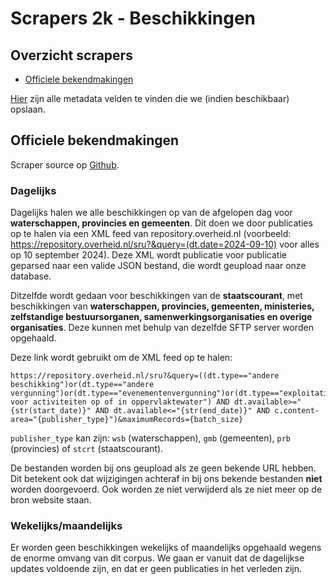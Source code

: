 # Scrapers 2k - Beschikkingen

## Overzicht scrapers
- [Officiele bekendmakingen](https://zoek.officielebekendmakingen.nl/)

[Hier](../SPEC%20MetadataSchema/README.md) zijn alle metadata velden te vinden die we (indien beschikbaar) opslaan.

## Officiele bekendmakingen

Scraper source op [Github](https://github.com/wooverheid/WooScrapers/tree/main/Beschikkingen).

### Dagelijks
Dagelijks halen we alle beschikkingen op van de afgelopen dag voor **waterschappen, provincies en gemeenten**. Dit doen we door publicaties op te halen via een XML feed van repository.overheid.nl (voorbeeld: https://repository.overheid.nl/sru?&query=(dt.date=2024-09-10) voor alles op 10 september 2024). Deze XML wordt publicatie voor publicatie geparsed naar een valide JSON bestand, die wordt geupload naar onze database. 

Ditzelfde wordt gedaan voor beschikkingen van de **staatscourant**, met beschikkingen van **waterschappen, provincies, gemeenten, ministeries, zelfstandige bestuursorganen, samenwerkingsorganisaties en overige organisaties**. Deze kunnen met behulp van dezelfde SFTP server worden opgehaald.

Deze link wordt gebruikt om de XML feed op te halen:
```
https://repository.overheid.nl/sru?&query=((dt.type=="andere beschikking")or(dt.type=="andere vergunning")or(dt.type=="evenementenvergunning")or(dt.type=="exploitatievergunning")or(dt.type=="omgevingsvergunning")or(dt.type=="vergunning voor activiteiten op of in oppervlaktewater") AND dt.available>="{str(start_date)}" AND dt.available<="{str(end_date)}" AND c.content-area="{publisher_type}")&maximumRecords={batch_size}
```

`publisher_type` kan zijn: `wsb` (waterschappen), `gmb` (gemeenten), `prb` (provincies) of `stcrt` (staatscourant).

De bestanden worden bij ons geupload als ze geen bekende URL hebben. Dit betekent ook dat wijzigingen achteraf in bij ons bekende bestanden **niet** worden doorgevoerd. Ook worden ze niet verwijderd als ze niet meer op de bron website staan.

### Wekelijks/maandelijks
Er worden geen beschikkingen wekelijks of maandelijks opgehaald wegens de enorme omvang van dit corpus. We gaan er vanuit dat de dagelijkse updates voldoende zijn, en dat er geen publicaties in het verleden zijn.


